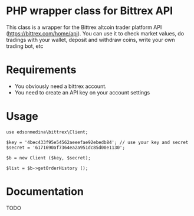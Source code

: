 PHP wrapper class for Bittrex API 
=======

This class is a wrapper for the Bittrex altcoin trader platform API (https://bittrex.com/home/api). You can use it to check market values, do tradings with your wallet, deposit and withdraw coins, write your own trading bot, etc

Requirements
======
* You obviously need a bittrex account.
* You need to create an API key on your account settings

Usage
======
	use edsonmedina\bittrex\Client;

	$key = '4bec433f95e54562aeeefae92ebedb84'; // use your key and secret
	$secret = '6171690af7364ea2a951dc85d00e1130';

	$b = new Client ($key, $secret);
	
	$list = $b->getOrderHistory ();

Documentation
======
TODO




